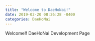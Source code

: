 ```yaml
---
title: "Welcome to DaeHoNai!"
date: 2019-02-20 08:26:28 -0400
categories: DaeHoNai
---
```

Welcome!!
DaeHoNai Development Page 
